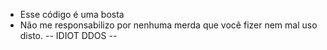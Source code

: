 * Esse código é uma bosta
* Não me responsabilizo por nenhuma merda que você fizer nem mal uso disto.
-- IDIOT DDOS --
